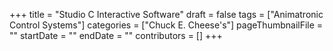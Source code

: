+++
title = "Studio C Interactive Software"
draft = false
tags = ["Animatronic Control Systems"]
categories = ["Chuck E. Cheese's"]
pageThumbnailFile = ""
startDate = ""
endDate = ""
contributors = []
+++
